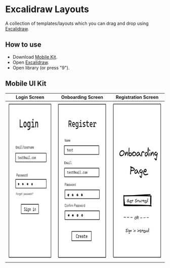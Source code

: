 # Excalidraw Layouts
A collection of templates/layouts which you can drag and drop using [Excalidraw](https://excalidraw.com/).

## How to use 

- Download [Mobile Kit](mobile-kit.excalidrawlib).
- Open [Excalidraw](https://excalidraw.com).
- Open library (or press "9").

## Mobile UI Kit

| Login Screen | Onboarding Screen | Registration Screen |
| :---: | :---: | :---: |
| <img src="login-screen.jpg" height="500"> | <img src="reg-screen.jpg" height="500"> | <img src="onboarding-screen.jpg" height="500"> |

